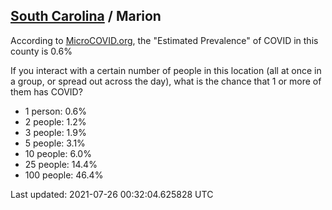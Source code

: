 
## [South Carolina](/united-states/south-carolina) / Marion

According to [MicroCOVID.org](http://microcovid.org),
the "Estimated Prevalence" of COVID in this county is 0.6%

If you interact with a certain number of people in this location
(all at once in a group, or spread out across the day), what is the chance that
1 or more of them has COVID?

- 1 person: 0.6%
- 2 people: 1.2%
- 3 people: 1.9%
- 5 people: 3.1%
- 10 people: 6.0%
- 25 people: 14.4%
- 100 people: 46.4%

Last updated: 2021-07-26 00:32:04.625828 UTC
